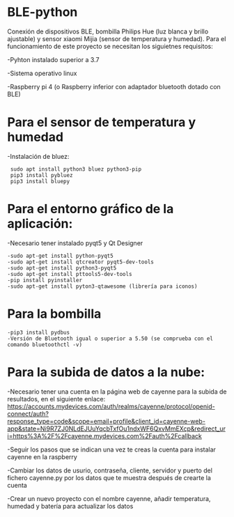 # BLE-python
Conexión de dispositivos BLE, bombilla Philips Hue (luz blanca y brillo ajustable) y sensor xiaomi Mijia (sensor de temperatura y humedad).
Para el funcionamiento de este proyecto se necesitan los siguietnes requisitos:

-Pyhton instalado superior a 3.7

-Sistema operativo linux

-Raspberry pi 4 (o Raspberry inferior con adaptador bluetooth dotado con BLE)

# Para el sensor de temperatura y humedad
-Instalación de bluez:

	 sudo apt install python3 bluez python3-pip
	 pip3 install pybluez
	 pip3 install bluepy

# Para el entorno gráfico de la aplicación:
-Necesario tener instalado pyqt5 y Qt Designer

	-sudo apt-get install python-pyqt5
	-sudo apt-get install qtcreator pyqt5-dev-tools
	-sudo apt-get install python3-pyqt5
	-sudo apt-get install pttools5-dev-tools
	-pip install pyinstaller 
	-sudo apt-get install pyton3-qtawesome (librería para iconos)

# Para la bombilla

	-pip3 install pydbus
	-Versión de Bluetooth igual o superior a 5.50 (se comprueba con el comando bluetoothctl -v)

# Para la subida de datos a la nube: 
-Necesario tener una cuenta en la página web de cayenne para la subida de resultados, en el siguiente enlace: https://accounts.mydevices.com/auth/realms/cayenne/protocol/openid-connect/auth?response_type=code&scope=email+profile&client_id=cayenne-web-app&state=Ni9R7ZJ0NLdEJUuYqcbTxfOu1ndxWF6QxvMmEXcp&redirect_uri=https%3A%2F%2Fcayenne.mydevices.com%2Fauth%2Fcallback

-Seguir los pasos que se indican una vez te creas la cuenta para instalar cayenne en la raspberry

-Cambiar los datos de usurio, contraseña, cliente, servidor y puerto del fichero cayenne.py por los datos que te muestra después de crearte la cuenta 

-Crear un nuevo proyecto con el nombre cayenne, añadir temperatura, humedad y batería para actualizar los datos